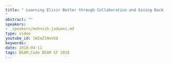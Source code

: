 ```yaml
---
title: " Learning Elixir Better through Collaboration and Giving Back - Code BEAM SF 2018
"
abstract: ""
speakers:
- _speakers/mohnish-jadwani.md
type: video
youtube_id: lWIeZlNoVSQ
keywords: 
date: 2018-04-11
tags: BEAM,Code BEAM SF 2018
---
```

